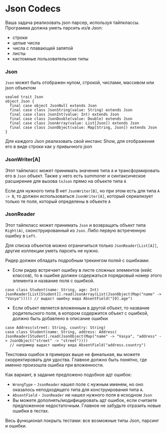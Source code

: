 # Json Codecs
Ваша задача реализовать json парсер, используя тайпклассы.
Программа должна уметь парсить из/в Json:
* строки
* целые числа
* числа с плавающей запятой
* листы
* кастомные пользовательские типы
### Json
`Json` может быть отображен нулом, строкой, числами, массивом или json объектом
```scala=
sealed trait Json
object Json {
  final case object JsonNull extends Json
  final case class JsonString(value: String) extends Json
  final case class JsonInt(value: Int) extends Json
  final case class JsonDouble(value: Double) extends Json
  final case class JsonArray(value: List[Json]) extends Json
  final case class JsonObject(value: Map[String, Json]) extends Json
}
```
Для каждого Json реализовать свой инстанс Show, для отображения его в виде строки как у привычного json

### JsonWriter[A]
Этот тайпкласс может принимать значение типа `А` и трансформировать его в `Json` объект. 
Также у него есть summoner и синтаксическое расширение для вызова `toJson` прямо на объекте типа `А`

Если для нужного типа B нет `JsonWriter[B]`, но при этом есть для типа `A :> B`, то должен использоваться `JsonWriter[A]`, который сериализует только те поля, который определены в объекте `A` 
### JsonReader
Этот тайпкласс может принимать `Json` и возвращать объект типа `Right(А)`, сконструированный из `Json`. Либо первую встреченную ошибку в `Left`.

Для списка объектов можно ограничиться только `JsonReader[List[A]]`, другие коллекции уметь парсить не нужно.

Ридер должен обладать подробным трекингом полей с ошибками: 
- Если ридер встречает ошибку в листе сложных элементов (кейс классов), то в ошибке должен содержаться порядковый номер этого элемента и название поля c ошибкой. 
```scala=
case class Student(name: String, age: Int)
JsonReader[List[Student]].read(JsonArray(List(JsonObject(Map("name" -> "Vasya"))))) // выдаст ошибку вида AbsentField("[0].age")
```
- Если объект является вложенным в другой объект, то название родительского поля, в котором содержится объект с ошибкой, должно быть добавлено в описание ошибки
```scala=
case Address(street: String, country: String)
case class Student(name: String, address: Address)
JsonReader[Student].read(JsonObject(Map("name" -> "Vasya", "address" -> JsonObject("street" -> "street")))) 
  // например выдаст ошибку вида AbsentField("address.country")
```

Текстовка ошибок в примерах выше не финальная, вы можете скорректировать для удоства. Главное должно быть понятно, где именно произошла ошибка при вложенности.


Как вариант, в задание предложено подобное адт ошибок:
* `WrongType` - `JsonReader` нашел поле с нужным именем, но оно оказалось неподходящего типа для конструирования типа `А`.
* `AbsentField` - `JsonReader` не нашел нужного поля в исходном `Json`
* Вы можете дополнять/модифицировать адт ошибок, если считаете предложенное недостаточным. Главное не забудьте отразить новые ошибки в тестах.

Весь функционал покрыть тестами: все возможные типы Json, парсинг и ошибки.
